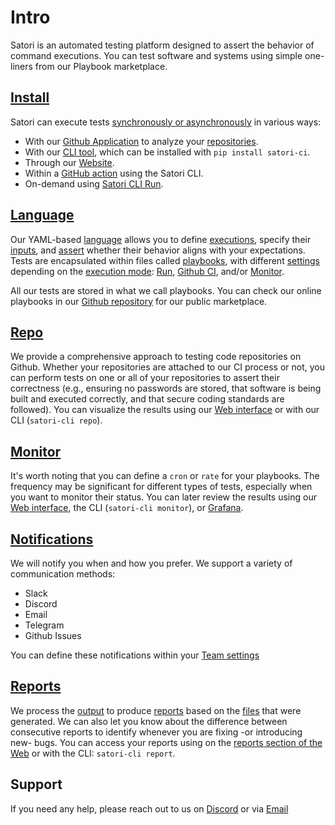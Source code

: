 # Intro

Satori is an automated testing platform designed to assert the behavior of command executions. You can test software and systems using simple one-liners from our Playbook marketplace.


## [Install](install.md)

Satori can execute tests [synchronously or asynchronously](asynchronous_and_synchronous_executions.md) in various ways:
- With our [Github Application](https://github.com/apps/satorici) to analyze your [repositories](repo.md).
- With our [CLI tool](https://github.com/satorici/satori-cli), which can be installed with `pip install satori-ci`.
- Through our [Website](https://www.satori-ci.com).
- Within a [GitHub action](action.md) using the Satori CLI.
- On-demand using [Satori CLI Run](run.md).

## [Language](language.md)

Our YAML-based [language](language.md) allows you to define [executions](language_execution.md), specify their [inputs](language_inputs.md), and [assert](language_asserts.md) whether their behavior aligns with your expectations. Tests are encapsulated within files called [playbooks](language_playbooks.md), with different [settings](language_settings.md) depending on the [execution mode](mode.md): [Run](run.md), [Github CI](github_ci.md), and/or [Monitor](monitor.md).

All our tests are stored in what we call playbooks. You can check our online playbooks in our [Github repository](https://github.com/satorici/playbooks/) for our public marketplace.

## [Repo](repo.md)

We provide a comprehensive approach to testing code repositories on Github. Whether your repositories are attached to our CI process or not, you can perform tests on one or all of your repositories to assert their correctness (e.g., ensuring no passwords are stored, that software is being built and executed correctly, and that secure coding standards are followed). You can visualize the results using our [Web interface](https://www.satori-ci.com) or with our CLI (`satori-cli repo`).

## [Monitor](monitor.md)

It's worth noting that you can define a `cron` or `rate` for your playbooks. The frequency may be significant for different types of tests, especially when you want to monitor their status. You can later review the results using our [Web interface](https://www.satori-ci.com), the CLI (`satori-cli monitor`), or [Grafana](TBC).

## [Notifications](notifications.md)

We will notify you when and how you prefer. We support a variety of communication methods:
- Slack
- Discord
- Email
- Telegram
- Github Issues

You can define these notifications within your [Team settings](https://www.satori-ci.com/team-settings/)

## [Reports](reports.md)

We process the [output](output.md) to produce [reports](reports.md) based on the [files](files.md) that were generated. We can also let you know about the difference between consecutive reports to identify whenever you are fixing -or introducing new- bugs. You can access your reports using on the [reports section of the Web](https://www.satori-ci.com/reports/) or with the CLI: `satori-cli report`.

## Support

If you need any help, please reach out to us on [Discord](https://discord.gg/F6Uzz7fc2s) or via [Email](mailto:support@satori-ci.com)
